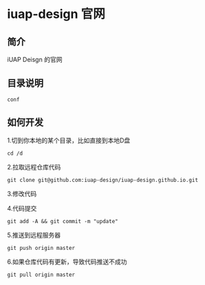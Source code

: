 # iuap-design 官网

## 简介

iUAP Deisgn 的官网

## 目录说明

```
conf
```

## 如何开发

1.切到你本地的某个目录，比如直接到本地D盘
```
cd /d
```

2.拉取远程仓库代码
```
git clone git@github.com:iuap-design/iuap-design.github.io.git
```

3.修改代码

4.代码提交
```
git add -A && git commit -m "update"
```

5.推送到远程服务器
```
git push origin master
```

6.如果仓库代码有更新，导致代码推送不成功
```
git pull origin master
```
